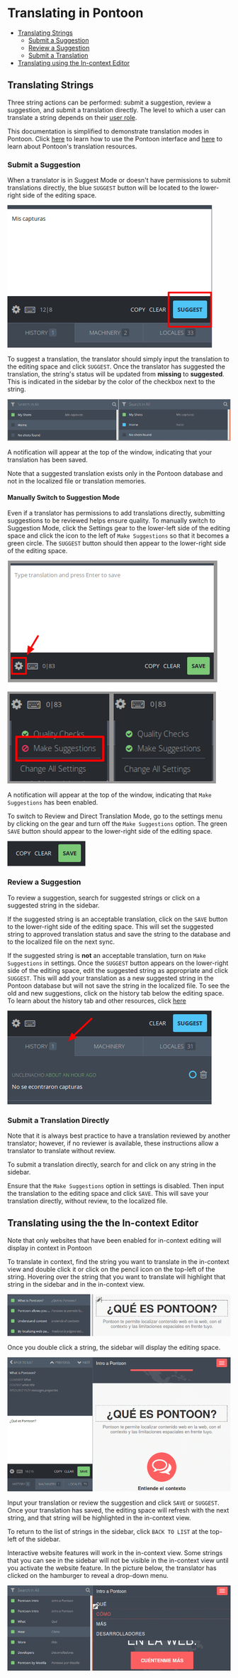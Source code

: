 # Translating in Pontoon

* [Translating Strings](#translating-strings)
  * [Submit a Suggestion](#submit-a-suggestion)
  * [Review a Suggestion](#review-a-suggestion)
  * [Submit a Translation](#submit-a-translation-directly)
* [Translating using the In-context Editor](#translating-using-the-in-context-editor)

## Translating Strings

Three string actions can be performed: submit a suggestion, review a suggestion, and submit a translation directly. The level to which a user can translate a string depends on their [user role](users.md).

This documentation is simplified to demonstrate translation modes in Pontoon. Click [here](ui.md) to learn how to use the Pontoon interface and [here](resources.md) to learn about Pontoon's translation resources.

### Submit a Suggestion

When a translator is in Suggest Mode or doesn't have permissions to submit translations directly, the blue `SUGGEST` button will be located to the lower-right side of the editing space.

![Blue button for suggestions](/assets/images/pontoon/translate/suggest_button.png)

To suggest a translation, the translator should simply input the translation to the editing space and click `SUGGEST`. Once the translator has suggested the translation, the string's status will be updated from **missing** to **suggested**. This is indicated in the sidebar by the color of the checkbox next to the string.

![Sidebar after suggestion](/assets/images/pontoon/translate/sidebar_suggest.png)

A notification will appear at the top of the window, indicating that your translation has been saved.

Note that a suggested translation exists only in the Pontoon database and not in the localized file or translation memories.

#### Manually Switch to Suggestion Mode

Even if a translator has permissions to add translations directly, submitting suggestions to be reviewed helps ensure quality. To manually switch to Suggestion Mode, click the Settings gear to the lower-left side of the editing space and click the icon to the left of `Make Suggestions` so that it becomes a green circle. The `SUGGEST` button should then appear to the lower-right side of the editing space.

![Activate make suggestions](/assets/images/pontoon/translate/activate_suggest.png)

A notification will appear at the top of the window, indicating that `Make Suggestions` has been enabled.

To switch to Review and Direct Translation Mode, go to the settings menu by clicking on the gear and turn off the `Make Suggestions` option. The green `SAVE` button should appear to the lower-right side of the editing space.

![The green save button](/assets/images/pontoon/translate/save_button.png)

### Review a Suggestion

To review a suggestion, search for suggested strings or click on a suggested string in the sidebar.

If the suggested string is an acceptable translation, click on the `SAVE` button to the lower-right side of the editing space. This will set the suggested string to approved translation status and save the string to the database and to the localized file on the next sync.

If the suggested string is **not** an acceptable translation, turn on `Make Suggestions` in settings. Once the `SUGGEST` button appears on the lower-right side of the editing space, edit the suggested string as appropriate and click `SUGGEST`. This will add your translation as a new suggested string in the Pontoon database but will not save the string in the localized file. To see the old and new suggestions, click on the history tab below the editing space. To learn about the history tab and other resources, click [here](resources.md)

![History Tab](/assets/images/pontoon/translate/history_tab.png)

### Submit a Translation Directly

Note that it is always best practice to have a translation reviewed by another translator; however, if no reviewer is available, these instructions allow a translator to translate without review.

To submit a translation directly, search for and click on any string in the sidebar.

Ensure that the `Make Suggestions` option in settings is disabled. Then input the translation to the editing space and click `SAVE`. This will save your translation directly, without review, to the localized file.

## Translating using the the In-context Editor

Note that only websites that have been enabled for in-context editing will display in context in Pontoon

To translate in context, find the string you want to translate in the in-context view and double click it or click on the pencil icon on the top-left of the string. Hovering over the string that you want to translate will highlight that string in the sidebar and in the in-context view.

![Hovering over the string will highlight in sidebar](/assets/images/pontoon/translate/hover_incontext.png)

Once you double click a string, the sidebar will display the editing space.

![Translate in-context projects in the sidebar](/assets/images/pontoon/translate/translate_in_sidebar.png)

Input your translation or review the suggestion and click `SAVE` or `SUGGEST`. Once your translation has saved, the editing space will refresh with the next string, and that string will be highlighted in the in-context view.

To return to the list of strings in the sidebar, click `BACK TO LIST` at the top-left of the sidebar.

Interactive website features will work in the in-context view. Some strings that you can see in the sidebar will not be visible in the in-context view until you activate the website feature. In the picture below, the translator has clicked on the hamburger to reveal a drop-down menu.

![Interactive Hamburger menu](/assets/images/pontoon/translate/interactive_features.png)
